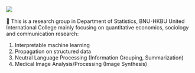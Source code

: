 <!--
**Here are some ideas to get you started:**

🙋‍♀️ A short introduction - what is your organization all about?
🌈 Contribution guidelines - how can the community get involved?
👩‍💻 Useful resources - where can the community find your docs? Is there anything else the community should know?
🍿 Fun facts - what does your team eat for breakfast?
🧙 Remember, you can do mighty things with the power of [Markdown](https://docs.github.com/github/writing-on-github/getting-started-with-writing-and-formatting-on-github/basic-writing-and-formatting-syntax)
-->

### <a href="https://sm.ms/image/3GyzKWIYFqmHBnT" target="_blank"><img src="https://avatars.githubusercontent.com/u/104359704?s=200&v=4" ></a>

🙋‍ This is a research group in Department of Statistics, BNU-HKBU United International College mainly focusing on quantitative economics, sociology and communication research:

1. Interpretable machine learning
2. Propagation on structured data
3. Neutral Language Processing (Information Grouping, Summarization)
3. Medical Image Analysis/Processing (Image Synthesis)
